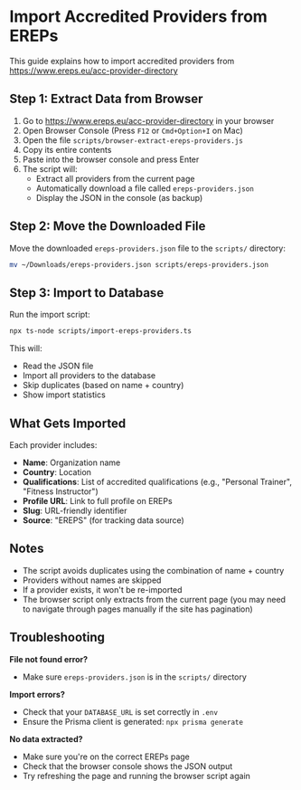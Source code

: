 # Import Accredited Providers from EREPs

This guide explains how to import accredited providers from https://www.ereps.eu/acc-provider-directory

## Step 1: Extract Data from Browser

1. Go to https://www.ereps.eu/acc-provider-directory in your browser
2. Open Browser Console (Press `F12` or `Cmd+Option+I` on Mac)
3. Open the file `scripts/browser-extract-ereps-providers.js`
4. Copy its entire contents
5. Paste into the browser console and press Enter
6. The script will:
   - Extract all providers from the current page
   - Automatically download a file called `ereps-providers.json`
   - Display the JSON in the console (as backup)

## Step 2: Move the Downloaded File

Move the downloaded `ereps-providers.json` file to the `scripts/` directory:

```bash
mv ~/Downloads/ereps-providers.json scripts/ereps-providers.json
```

## Step 3: Import to Database

Run the import script:

```bash
npx ts-node scripts/import-ereps-providers.ts
```

This will:
- Read the JSON file
- Import all providers to the database
- Skip duplicates (based on name + country)
- Show import statistics

## What Gets Imported

Each provider includes:
- **Name**: Organization name
- **Country**: Location
- **Qualifications**: List of accredited qualifications (e.g., "Personal Trainer", "Fitness Instructor")
- **Profile URL**: Link to full profile on EREPs
- **Slug**: URL-friendly identifier
- **Source**: "EREPS" (for tracking data source)

## Notes

- The script avoids duplicates using the combination of name + country
- Providers without names are skipped
- If a provider exists, it won't be re-imported
- The browser script only extracts from the current page (you may need to navigate through pages manually if the site has pagination)

## Troubleshooting

**File not found error?**
- Make sure `ereps-providers.json` is in the `scripts/` directory

**Import errors?**
- Check that your `DATABASE_URL` is set correctly in `.env`
- Ensure the Prisma client is generated: `npx prisma generate`

**No data extracted?**
- Make sure you're on the correct EREPs page
- Check that the browser console shows the JSON output
- Try refreshing the page and running the browser script again
